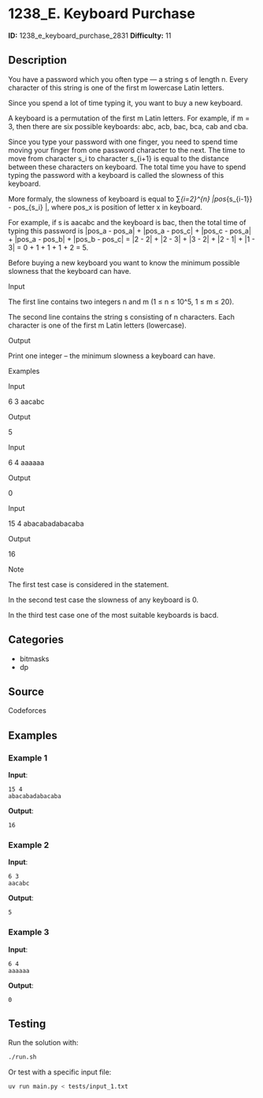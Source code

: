 # 1238_E. Keyboard Purchase

**ID:** 1238_e_keyboard_purchase_2831
**Difficulty:** 11

## Description

You have a password which you often type — a string s of length n. Every character of this string is one of the first m lowercase Latin letters.

Since you spend a lot of time typing it, you want to buy a new keyboard.

A keyboard is a permutation of the first m Latin letters. For example, if m = 3, then there are six possible keyboards: abc, acb, bac, bca, cab and cba.

Since you type your password with one finger, you need to spend time moving your finger from one password character to the next. The time to move from character s_i to character s_{i+1} is equal to the distance between these characters on keyboard. The total time you have to spend typing the password with a keyboard is called the slowness of this keyboard.

More formaly, the slowness of keyboard is equal to ∑_{i=2}^{n} |pos_{s_{i-1}} - pos_{s_i} |, where pos_x is position of letter x in keyboard.

For example, if s is aacabc and the keyboard is bac, then the total time of typing this password is |pos_a - pos_a| + |pos_a - pos_c| + |pos_c - pos_a| + |pos_a - pos_b| + |pos_b - pos_c| = |2 - 2| + |2 - 3| + |3 - 2| + |2 - 1| + |1 - 3| = 0 + 1 + 1 + 1 + 2 = 5.

Before buying a new keyboard you want to know the minimum possible slowness that the keyboard can have.

Input

The first line contains two integers n and m (1 ≤ n ≤ 10^5, 1 ≤ m ≤ 20).

The second line contains the string s consisting of n characters. Each character is one of the first m Latin letters (lowercase).

Output

Print one integer – the minimum slowness a keyboard can have.

Examples

Input


6 3
aacabc


Output


5


Input


6 4
aaaaaa


Output


0


Input


15 4
abacabadabacaba


Output


16

Note

The first test case is considered in the statement.

In the second test case the slowness of any keyboard is 0.

In the third test case one of the most suitable keyboards is bacd.

## Categories

- bitmasks
- dp

## Source

Codeforces

## Examples

### Example 1

**Input**:
```
15 4
abacabadabacaba
```

**Output**:
```
16
```

### Example 2

**Input**:
```
6 3
aacabc
```

**Output**:
```
5
```

### Example 3

**Input**:
```
6 4
aaaaaa
```

**Output**:
```
0
```


## Testing

Run the solution with:

```bash
./run.sh
```

Or test with a specific input file:

```bash
uv run main.py < tests/input_1.txt
```
